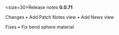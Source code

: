 <size=30>Release notes <b>0.0.71</b></size>

Changes
• Add Patch Notes view
• Add News view

Fixes
• Fix bend sphere material
